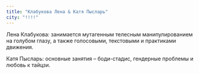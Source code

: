 ```yaml
---
title: "Клабукова Лена & Катя Пысларь"
city: "!!!!"
---
```


Лена Клабукова: занимается мутагенным телесным манипулированием на голубом глазу, а также голосовыми, текстовыми и практиками движения. 

Катя Пысларь: основные занятия – боди-стадис, гендерные проблемы и любовь к тайцзи.

